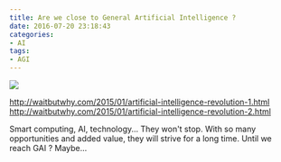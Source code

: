 ```yaml
---
title: Are we close to General Artificial Intelligence ?
date: 2016-07-20 23:18:43
categories:
- AI
tags:
- AGI
---
```


<img src="/images/thumbnails/waitbutwhy-ai.png" />

http://waitbutwhy.com/2015/01/artificial-intelligence-revolution-1.html
http://waitbutwhy.com/2015/01/artificial-intelligence-revolution-2.html


Smart computing, AI, technology... They won't stop. With so many opportunities and added value, they will strive for a long time. Until we reach GAI ? Maybe...
